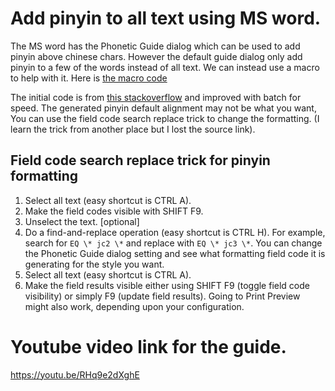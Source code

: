 # Add pinyin to all text using MS word.
The MS word has the Phonetic Guide dialog which can be used to add pinyin above chinese chars. However the default guide dialog only add pinyin to a few of the words instead of all text. We can instead use a macro to help with it. Here is [the macro code](https://github.com/wuzhuoqing/alltextphonetic/blob/master/alltext.bas)

The initial code is from [this stackoverflow](https://stackoverflow.com/questions/34602598/how-to-add-phonetic-guides-to-all-the-texts-at-once) and improved with batch for speed. The generated pinyin default alignment may not be what you want, You can use the field code search replace trick to change the formatting. (I learn the trick from another place but I lost the source link).

## Field code search replace trick for pinyin formatting
1. Select all text (easy shortcut is CTRL A).
2. Make the field codes visible with SHIFT F9.
3. Unselect the text.  [optional]
4. Do a find-and-replace operation (easy shortcut is CTRL H).  For example, search for `EQ \* jc2 \*` and replace with `EQ \* jc3 \*`. You can change the Phonetic Guide dialog setting and see what formatting field code it is generating for the style you want.
5. Select all text (easy shortcut is CTRL A).
6. Make the field results visible either using SHIFT F9 (toggle field code visibility) or simply F9 (update field results).  Going to Print Preview might also work, depending upon your configuration.

# Youtube video link for the guide.
https://youtu.be/RHq9e2dXghE
